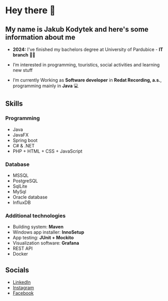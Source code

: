 # Hey there 👋
## My name is Jakub Kodytek and here's some information about me

- **2024:** I've finished my bachelors degree at University of Pardubice - **IT branch** 👨‍🎓

- I’m interested in programming, touristics, social activities and learning new stuff 

- I’m currently Working as **Software developer** in **Redat Recording, a.s.**, programming mainly in **Java** 💻

## Skills

### Programming 
- Java
- JavaFX 
- Spring boot
- C# & .NET
- PHP + HTML + CSS + JavaScript

### Database
- MSSQL
- PostgreSQL
- SqlLite
- MySql
- Oracle database
- InfluxDB

### Additional technologies
- Building system: **Maven**
- Windows app installer: **InnoSetup**
- App testing: **JUnit + Mockito**
- Visualization software: **Grafana**
- REST API
- Docker

## Socials
- [LinkedIn](https://www.linkedin.com/in/jakub-kodytek-0b6313234/)
- [Instagram](https://www.instagram.com/jakub.kodytek/)
- [Facebook](https://www.facebook.com/j.kodytek)
